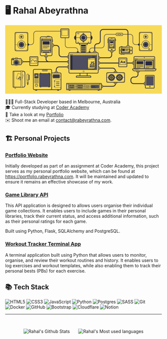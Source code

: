 # 🖥️ Rahal Abeyrathna

![javascript-image](javascript.gif)

👨🏽‍💻 Full-Stack Developer based in Melbourne, Australia<br>🎓 Currently studying at [Coder Academy](https://coderacademy.edu.au/)<br>📕 Take a look at my [Portfolio](https://portfolio.rabeyrathna.com/)<br>✉️ Shoot me an email at contact@rabeyrathna.com.

## 🏗️ Personal Projects

### [Portfolio Website](https://github.com/RAbeyrathna/T1A2-Portfolio)

Initially developed as part of an assignment at Coder Academy, this project serves as my personal portfolio website, which can be found at https://portfolio.rabeyrathna.com. It will be maintained and updated to ensure it remains an effective showcase of my work.

### [Game Library API](https://github.com/RAbeyrathna/T2A2-Game-Library-API)

This API application is designed to allows users organise their individual game collections. It enables users to include games in their personal libraries, track their current status, and access additional information, such as their personal ratings for each game.

Built using Python, Flask, SQLAlchemy and PostgreSQL.

### [Workout Tracker Terminal App](https://github.com/RAbeyrathna/T1A3-Workout-Tracker)

A terminal application built using Python that allows users to monitor, organise, and review their workout routines and history. It enables users to log exercises and workout templates, while also enabling them to track their personal bests (PBs) for each exercise.

## 📚 Tech Stack
<!-- Badges from https://github.com/Ileriayo/markdown-badges -->
![HTML5](https://img.shields.io/badge/html5-%23E34F26.svg?style=for-the-badge&logo=html5&logoColor=white)
![CSS3](https://img.shields.io/badge/css3-%231572B6.svg?style=for-the-badge&logo=css3&logoColor=white)
![JavaScript](https://img.shields.io/badge/javascript-%23323330.svg?style=for-the-badge&logo=javascript&logoColor=%23F7DF1E)
![Python](https://img.shields.io/badge/python-3670A0?style=for-the-badge&logo=python&logoColor=ffdd54)
![Postgres](https://img.shields.io/badge/postgres-%23316192.svg?style=for-the-badge&logo=postgresql&logoColor=white)
![SASS](https://img.shields.io/badge/SASS-hotpink.svg?style=for-the-badge&logo=SASS&logoColor=white)
![Git](https://img.shields.io/badge/git-%23F05033.svg?style=for-the-badge&logo=git&logoColor=white)
![Docker](https://img.shields.io/badge/docker-%230db7ed.svg?style=for-the-badge&logo=docker&logoColor=white)
![GitHub](https://img.shields.io/badge/github-%23121011.svg?style=for-the-badge&logo=github&logoColor=white)
![Bootstrap](https://img.shields.io/badge/bootstrap-%238511FA.svg?style=for-the-badge&logo=bootstrap&logoColor=white)
![Cloudflare](https://img.shields.io/badge/Cloudflare-F38020?style=for-the-badge&logo=Cloudflare&logoColor=white)
![Notion](https://img.shields.io/badge/Notion-%23000000.svg?style=for-the-badge&logo=notion&logoColor=white)
<!-- ![React](https://img.shields.io/badge/react-%2320232a.svg?style=for-the-badge&logo=react&logoColor=%2361DAFB) -->
<!-- ![MongoDB](https://img.shields.io/badge/MongoDB-%234ea94b.svg?style=for-the-badge&logo=mongodb&logoColor=white)  -->

---
<br>

<p align="middle">
    <img align="center" width="50%" src="https://github-readme-streak-stats.herokuapp.com/?user=RAbeyrathna&theme=dark&hide_border=false" alt="Rahal's Github Stats" /></a> 
    &nbsp; &nbsp; &nbsp; 
    <img align="center" width="35%" src="https://github-readme-stats.vercel.app/api/top-langs/?username=RAbeyrathna&theme=dark&hide_border=false&include_all_commits=true&count_private=false&layout=compact" alt= "Rahal's Most used languages"/></a>
</p>

<br>
